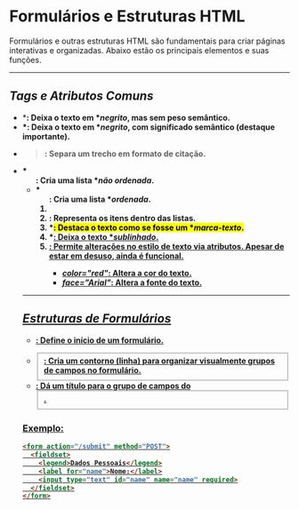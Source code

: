 # Formulários e Estruturas HTML  

Formulários e outras estruturas HTML são fundamentais para criar páginas interativas e organizadas. Abaixo estão os principais elementos e suas funções.  

---

## *Tags e Atributos Comuns*  

- *<b>: Deixa o texto em **negrito*, mas sem peso semântico.  
- *<strong>: Deixa o texto em **negrito*, com significado semântico (destaque importante).  
- *<blockquote>*: Separa um trecho em formato de citação.  
- *<ul>: Cria uma lista **não ordenada*.  
- *<ol>: Cria uma lista **ordenada*.  
- *<li>*: Representa os itens dentro das listas.  
- *<mark>: Destaca o texto como se fosse um **marca-texto*.  
- *<u>: Deixa o texto **sublinhado*.  
- *<font>*: Permite alterações no estilo de texto via atributos. Apesar de estar em desuso, ainda é funcional.  
  - *color="red"*: Altera a cor do texto.  
  - *face="Arial"*: Altera a fonte do texto.  

---

## *Estruturas de Formulários*  

- *<form>*: Define o início de um formulário.  
- *<fieldset>*: Cria um contorno (linha) para organizar visualmente grupos de campos no formulário.  
- *<legend>*: Dá um título para o grupo de campos do <fieldset>.  

### Exemplo:  
```html
<form action="/submit" method="POST">
  <fieldset>
    <legend>Dados Pessoais</legend>
    <label for="name">Nome:</label>
    <input type="text" id="name" name="name" required>
  </fieldset>
</form>